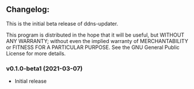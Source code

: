 ## Changelog:
This is the initial beta release of ddns-updater.

This program is distributed in the hope that it will be useful,
but WITHOUT ANY WARRANTY; without even the implied warranty of
MERCHANTABILITY or FITNESS FOR A PARTICULAR PURPOSE.  See the
GNU General Public License for more details.

### v0.1.0-beta1 (2021-03-07)
* Initial release